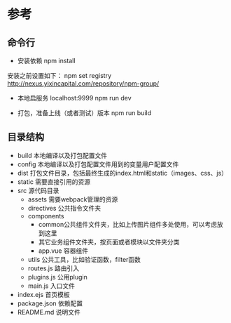 # 参考

## 命令行

* 安装依赖
npm install

安装之前设置如下：
npm set registry http://nexus.yixincapital.com/repository/npm-group/

* 本地启服务 localhost:9999
npm run dev

* 打包，准备上线（或者测试）版本
npm run build

## 目录结构

* build 本地编译以及打包配置文件
* config 本地编译以及打包配置文件用到的变量用户配置文件
* dist 打包文件目录，包括最终生成的index.html和static（images、css、js）
* static 需要直接引用的资源
* src 源代码目录
    * assets 需要webpack管理的资源
    * directives 公共指令文件夹
    * components
        * common公共组件文件夹，比如上传图片组件多处使用，可以考虑放到这里
        * 其它业务组件文件夹，按页面或者模块以文件夹分类
        * app.vue 容器组件
    * utils 公共工具，比如验证函数，filter函数
    * routes.js 路由引入
    * plugins.js 公用plugin
    * main.js 入口文件
* index.ejs 首页模板
* package.json 依赖配置
* README.md 说明文件

